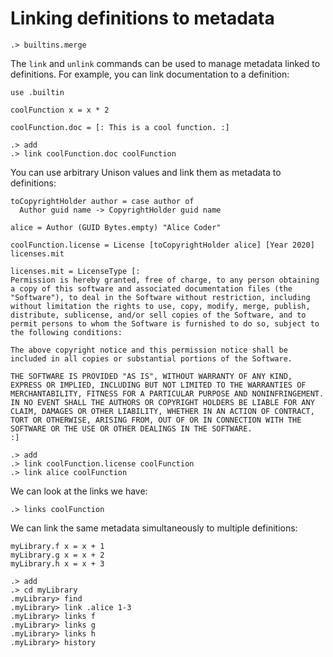 # Linking definitions to metadata

```ucm:hide
.> builtins.merge
```

The `link` and `unlink` commands can be used to manage metadata linked to definitions. For example, you can link documentation to a definition:

```unison
use .builtin

coolFunction x = x * 2

coolFunction.doc = [: This is a cool function. :]
```

```ucm
.> add
.> link coolFunction.doc coolFunction
```

You can use arbitrary Unison values and link them as metadata to definitions:

```unison
toCopyrightHolder author = case author of
  Author guid name -> CopyrightHolder guid name

alice = Author (GUID Bytes.empty) "Alice Coder"

coolFunction.license = License [toCopyrightHolder alice] [Year 2020] licenses.mit

licenses.mit = LicenseType [:
Permission is hereby granted, free of charge, to any person obtaining a copy of this software and associated documentation files (the "Software"), to deal in the Software without restriction, including without limitation the rights to use, copy, modify, merge, publish, distribute, sublicense, and/or sell copies of the Software, and to permit persons to whom the Software is furnished to do so, subject to the following conditions:

The above copyright notice and this permission notice shall be included in all copies or substantial portions of the Software.

THE SOFTWARE IS PROVIDED "AS IS", WITHOUT WARRANTY OF ANY KIND, EXPRESS OR IMPLIED, INCLUDING BUT NOT LIMITED TO THE WARRANTIES OF MERCHANTABILITY, FITNESS FOR A PARTICULAR PURPOSE AND NONINFRINGEMENT. IN NO EVENT SHALL THE AUTHORS OR COPYRIGHT HOLDERS BE LIABLE FOR ANY CLAIM, DAMAGES OR OTHER LIABILITY, WHETHER IN AN ACTION OF CONTRACT, TORT OR OTHERWISE, ARISING FROM, OUT OF OR IN CONNECTION WITH THE SOFTWARE OR THE USE OR OTHER DEALINGS IN THE SOFTWARE.
:]
```

```ucm
.> add
.> link coolFunction.license coolFunction
.> link alice coolFunction
```

We can look at the links we have:

```ucm
.> links coolFunction
```

We can link the same metadata simultaneously to multiple definitions:

```unison
myLibrary.f x = x + 1
myLibrary.g x = x + 2
myLibrary.h x = x + 3
```

```ucm
.> add
.> cd myLibrary
.myLibrary> find
.myLibrary> link .alice 1-3
.myLibrary> links f
.myLibrary> links g
.myLibrary> links h
.myLibrary> history
```

